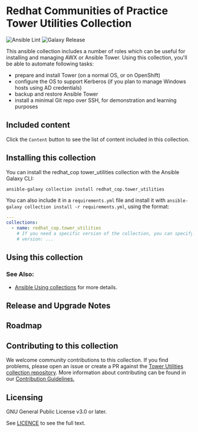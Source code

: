 # Redhat Communities of Practice Tower Utilities Collection

![Ansible Lint](https://github.com/redhat-cop/tower_utilities/workflows/Ansible%20Lint/badge.svg)
![Galaxy Release](https://github.com/redhat-cop/tower_utilities/workflows/galaxy-release/badge.svg)
<!-- Further CI badges go here as above -->

This ansible collection includes a number of roles which can be useful for installing and managing AWX or Ansible Tower. Using this collection, you'll be able to automate following tasks:

* prepare and install Tower (on a normal OS, or on OpenShift)
* configure the OS to support Kerberos (if you plan to manage Windows hosts using AD credentials)
* backup and restore Ansible Tower
* install a minimal Git repo over SSH, for demonstration and learning purposes

## Included content

Click the `Content` button to see the list of content included in this collection.

## Installing this collection

You can install the redhat_cop tower_utilities collection with the Ansible Galaxy CLI:

    ansible-galaxy collection install redhat_cop.tower_utilities

You can also include it in a `requirements.yml` file and install it with `ansible-galaxy collection install -r requirements.yml`, using the format:

```yaml
---
collections:
  - name: redhat_cop.tower_utilities
    # If you need a specific version of the collection, you can specify like this:
    # version: ...
```
## Using this collection

### See Also:

* [Ansible Using collections](https://docs.ansible.com/ansible/latest/user_guide/collections_using.html) for more details.

## Release and Upgrade Notes

## Roadmap

## Contributing to this collection

We welcome community contributions to this collection. If you find problems, please open an issue or create a PR against the [Tower Utilities collection repository](https://github.com/redhat-cop/tower_utilities).
More information about contributing can be found in our [Contribution Guidelines.](https://github.com/redhat-cop/tower_utilities/blob/devel/.github/CONTRIBUTING.md)

## Licensing

GNU General Public License v3.0 or later.

See [LICENCE](https://www.gnu.org/licenses/gpl-3.0.txt) to see the full text.
